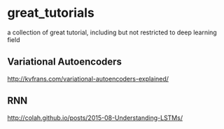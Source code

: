 # great_tutorials
a collection of great tutorial, including but not restricted to deep learning field

## Variational Autoencoders 
http://kvfrans.com/variational-autoencoders-explained/

## RNN
http://colah.github.io/posts/2015-08-Understanding-LSTMs/

